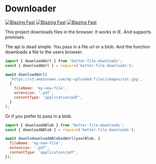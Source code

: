 # Downloader

[![Blazing Fast](https://badgen.now.sh/badge/speed/blazing%20%F0%9F%94%A5/green)](https://www.npmjs.com/package/better-file-downloads) [![Blazing Fast](https://badgen.now.sh/badge/speed/blazing%20%F0%9F%94%A5/green)](https://www.npmjs.com/package/better-file-downloads) [![Blazing Fast](https://badgen.now.sh/badge/speed/blazing%20%F0%9F%94%A5/green)](https://www.npmjs.com/package/better-file-downloads)

This project downloads files in the browser. It works in IE. And supports promises.

The api is dead simple. You pass in a file url or a blob. And the function downloads a file to the users browser.

```js
import { downloadAUrl } from 'better-file-downloads';
const { downloadAUrl } = require('better-file-downloads');

await downloadAUrl(
  'https://s3.amazonaws.com/my-uploaded-files/images/cat.jpg',
  {
    fileName: 'my-new-file',
    extension: '.pdf',
    contentType: 'application/pdf',
  }
);
```

Or if you prefer to pass in a blob.

```js
import { downloadABlob } from 'better-file-downloads';
const { downloadABlob } = require('better-file-downloads');

await downlodownloadABlobadAUrl(yourBlob, {
  fileName: 'my-new-file',
  extension: '.pdf',
  contentType: 'application/pdf',
});
```
